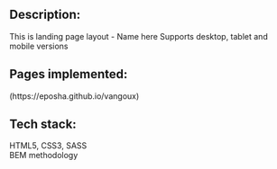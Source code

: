 <h2>Description:</h2>

This is landing page layout - Name here Supports desktop, tablet and mobile versions

<h2>Pages implemented:</h2>
(https://eposha.github.io/vangoux)

<h2>Tech stack:</h2>
HTML5, CSS3, SASS <br>
BEM methodology





